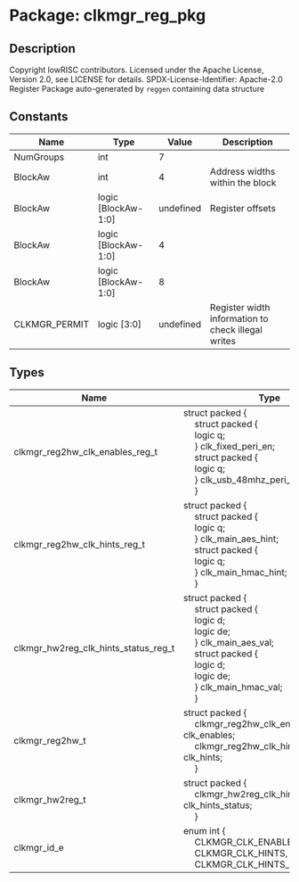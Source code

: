 # Package: clkmgr_reg_pkg

## Description

Copyright lowRISC contributors.
 Licensed under the Apache License, Version 2.0, see LICENSE for details.
 SPDX-License-Identifier: Apache-2.0
 Register Package auto-generated by `reggen` containing data structure
 

## Constants

| Name          | Type                | Value     | Description                                         |
| ------------- | ------------------- | --------- | --------------------------------------------------- |
| NumGroups     | int                 | 7         |                                                     |
| BlockAw       | int                 | 4         | Address widths within the block                     |
| BlockAw       | logic [BlockAw-1:0] | undefined | Register offsets                                    |
| BlockAw       | logic [BlockAw-1:0] | 4         |                                                     |
| BlockAw       | logic [BlockAw-1:0] | 8         |                                                     |
| CLKMGR_PERMIT | logic [3:0]         | undefined | Register width information to check illegal writes  |
## Types

| Name                                 | Type                                                                                                                                                                                                                                                                                                                                                                                                                                                                                                                                       | Description          |
| ------------------------------------ | ------------------------------------------------------------------------------------------------------------------------------------------------------------------------------------------------------------------------------------------------------------------------------------------------------------------------------------------------------------------------------------------------------------------------------------------------------------------------------------------------------------------------------------------ | -------------------- |
| clkmgr_reg2hw_clk_enables_reg_t      | struct packed {<br><span style="padding-left:20px">     struct packed {<br><span style="padding-left:20px">       logic        q;<br><span style="padding-left:20px">     } clk_fixed_peri_en;<br><span style="padding-left:20px">     struct packed {<br><span style="padding-left:20px">       logic        q;<br><span style="padding-left:20px">     } clk_usb_48mhz_peri_en;<br><span style="padding-left:20px">   }                                                                                                                  |                      |
| clkmgr_reg2hw_clk_hints_reg_t        | struct packed {<br><span style="padding-left:20px">     struct packed {<br><span style="padding-left:20px">       logic        q;<br><span style="padding-left:20px">     } clk_main_aes_hint;<br><span style="padding-left:20px">     struct packed {<br><span style="padding-left:20px">       logic        q;<br><span style="padding-left:20px">     } clk_main_hmac_hint;<br><span style="padding-left:20px">   }                                                                                                                     |                      |
| clkmgr_hw2reg_clk_hints_status_reg_t | struct packed {<br><span style="padding-left:20px">     struct packed {<br><span style="padding-left:20px">       logic        d;<br><span style="padding-left:20px">       logic        de;<br><span style="padding-left:20px">     } clk_main_aes_val;<br><span style="padding-left:20px">     struct packed {<br><span style="padding-left:20px">       logic        d;<br><span style="padding-left:20px">       logic        de;<br><span style="padding-left:20px">     } clk_main_hmac_val;<br><span style="padding-left:20px">   } |                      |
| clkmgr_reg2hw_t                      | struct packed {<br><span style="padding-left:20px">     clkmgr_reg2hw_clk_enables_reg_t clk_enables;<br><span style="padding-left:20px">      clkmgr_reg2hw_clk_hints_reg_t clk_hints;<br><span style="padding-left:20px">    }                                                                                                                                                                                                                                                                                                            | Register -> HW type  |
| clkmgr_hw2reg_t                      | struct packed {<br><span style="padding-left:20px">     clkmgr_hw2reg_clk_hints_status_reg_t clk_hints_status;<br><span style="padding-left:20px">    }                                                                                                                                                                                                                                                                                                                                                                                    | HW -> register type  |
| clkmgr_id_e                          | enum int {<br><span style="padding-left:20px">     CLKMGR_CLK_ENABLES,<br><span style="padding-left:20px">     CLKMGR_CLK_HINTS,<br><span style="padding-left:20px">     CLKMGR_CLK_HINTS_STATUS   }                                                                                                                                                                                                                                                                                                                                       | Register index       |
